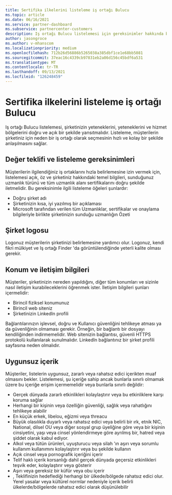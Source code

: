 ```yaml
---
title: Sertifika ilkelerini listeleme iş ortağı Bulucu
ms.topic: article
ms.date: 06/16/2021
ms.service: partner-dashboard
ms.subservice: partnercenter-customers
description: Iş ortağı Bulucu listelemesi için gereksinimler hakkında bilgi edinin.
author: jasongroce
ms.author: v-mhanscom
ms.localizationpriority: medium
ms.openlocfilehash: 712b26d56886b5265038a385dbf1ce1e68bb5081
ms.sourcegitcommit: 37eac16c4339cb97831eb2a86d156c45bdf6a531
ms.translationtype: MT
ms.contentlocale: tr-TR
ms.lasthandoff: 09/13/2021
ms.locfileid: "126248459"
---
```

# <a name="partner-finder-listing-certification-policies"></a>Sertifika ilkelerini listeleme iş ortağı Bulucu

Iş ortağı Bulucu listelemesi, şirketinizin yeteneklerini, yeteneklerini ve hizmet bölgelerini doğru ve açık bir şekilde yansıtmalıdır. Listeleme, müşterilerin şirketiniz için neden bir iş ortağı olarak seçmesinin hızlı ve kolay bir şekilde anlaşılmasını sağlar.

## <a name="value-proposition-and-listing-requirements"></a>Değer teklifi ve listeleme gereksinimleri

Müşterilerin ilgilendiğiniz iş ortaklarını hızla belirlemesine izin vermek için, listelemesi açık, öz ve şirketiniz hakkındaki temel bilgileri, sunduğunuz uzmanlık türünü ve tüm uzmanlık alanı sertifikalarını doğru şekilde iletmelidir. Bu gereksinimle ilgili listeleme öğeleri şunlardır:

- Doğru şirket adı
- Şirketinizin kısa, iyi yazılmış bir açıklaması
- Microsoft tarafından verilen tüm Uzmanlıklar, sertifikalar ve onaylama bilgileriyle birlikte şirketinizin sunduğu uzmanlığın Özeti

## <a name="company-logo"></a>Şirket logosu

Logonuz müşterilerin şirketinizi belirlemesine yardımcı olur. Logonuz, kendi fikri mülkiyet ve Iş ortağı Finder 'da görüntülendiğinde yeterli kalite olması gerekir.

## <a name="location-and-contact-information"></a>Konum ve iletişim bilgileri

Müşteriler, şirketinizin nereden yapıldığını, diğer tüm konumları ve sizinle nasıl iletişim kurabileceklerini öğrenmek ister. İletişim bilgileri şunları içermelidir:

- Birincil fiziksel konumunuz
- Birincil web siteniz
- Şirketinizin LinkedIn profili

Bağlantılarınızın işlevsel, doğru ve Kullanıcı güvenliğini tehlikeye atması ya da güvenliğinin olmaması gerekir. Örneğin, bir bağlantı bir dosyayı kendiliğinden indirmemelidir. Web sitenizin bağlantısı, güvenli HTTPS protokolü kullanılarak sunulmalıdır. LinkedIn bağlantınız bir şirket profili sayfasına neden olmalıdır.

## <a name="inappropriate-content"></a>Uygunsuz içerik

Müşteriler, listelerin uygunsuz, zararlı veya rahatsız edici içerikten muaf olmasını bekler. Listelemesi, şu içeriğe sahip ancak bunlarla sınırlı olmamak üzere bu içeriğe erişim içermemelidir veya bunlarla sınırlı değildir:

- Gerçek dünyada zararlı etkinlikleri kolaylaştırır veya bu etkinliklere karşı koruma sağlar
- Herhangi bir kişinin veya özelliğin güvenliği, sağlık veya rahatlığını tehlikeye alabilir
- En küçük erkek, libelou, eğizmi veya threacu
- Büyük olasılıkla duyarlı veya rahatsız edici veya belirli bir ırk, etnik NIC, National, dilsel OU veya diğer sosyal grup üyeliğine göre veya bir kişinin cinsiyetini, yaşı veya cinsel yönlendirmeye göre ayrılmış bir, hatred veya şiddet olarak kabul ediyor.
- Alkol veya tütün ürünleri, uyuşturucu veya silah 'ın aşırı veya sorumlu kullanım kullanımını kolaylaştırır veya bu şekilde kullanın
- Açık cinsel veya pornografik içeriğini içerir
- Telif haklı içerik korsanlığı dahil gerçek dünyada geçersiz etkinlikleri teşvik eder, kolaylaştırır veya gösterir
- Aşırı veya gereksiz bir küfür veya obu içerir
- , Teklifinizin hedeflediği herhangi bir ülkede/bölgede rahatsız edici olur. Yerel yasalar veya kültürel normlar nedeniyle içerik belirli ülkelerde/bölgelerde rahatsız edici olarak düşünülebilir
